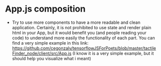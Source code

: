 # App.js composition
- Try to use more  components to have a more readable and clean application. Certainly, it is not prohibited to use state 
and render plain html in your App, but it would benefit you (and people reading your code) to understand more easily the functionality 
of each part. You can find a very simple example in this link: https://github.com/cegonzalv/tensorflowJSForPoets/blob/master/tactileFinder_node/client/src/App.js (I know it is a very simple example, but it should help you visualize what i meant)
